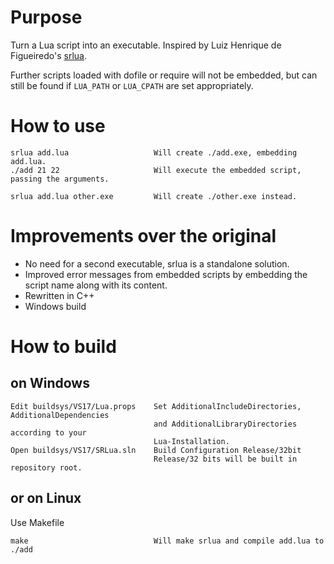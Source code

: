 
# Purpose
Turn a Lua script into an executable.
Inspired by Luiz Henrique de Figueiredo's
    [srlua](https://web.tecgraf.puc-rio.br/~lhf/ftp/lua/index.html).

Further scripts loaded with dofile or require will not be embedded,
but can still be found if `LUA_PATH` or `LUA_CPATH` are set appropriately.

# How to use

    srlua add.lua                   Will create ./add.exe, embedding add.lua.
    ./add 21 22                     Will execute the embedded script, passing the arguments.

    srlua add.lua other.exe         Will create ./other.exe instead.

# Improvements over the original

- No need for a second executable, srlua is a standalone solution.
- Improved error messages from embedded scripts by embedding the script name along with its content.
- Rewritten in C++
- Windows build

# How to build

## on Windows

    Edit buildsys/VS17/Lua.props    Set AdditionalIncludeDirectories, AdditionalDependencies
                                    and AdditionalLibraryDirectories according to your
                                    Lua-Installation.
    Open buildsys/VS17/SRLua.sln    Build Configuration Release/32bit
                                    Release/32 bits will be built in repository root.

## or on Linux
Use Makefile

    make                            Will make srlua and compile add.lua to ./add
